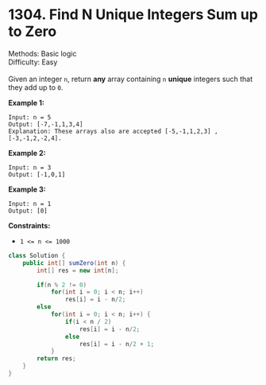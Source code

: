 # 1304. Find N Unique Integers Sum up to Zero  

  Methods: Basic logic </br> Difficulty: Easy </br> </br>Given an integer `n`, return **any** array containing `n` **unique** integers such that they add up to `0`.

**Example 1:**

```plain text
Input: n = 5
Output: [-7,-1,1,3,4]
Explanation: These arrays also are accepted [-5,-1,1,2,3] , [-3,-1,2,-2,4].
```

**Example 2:**

```plain text
Input: n = 3
Output: [-1,0,1]
```

**Example 3:**

```plain text
Input: n = 1
Output: [0]
```

**Constraints:**

- `1 <= n <= 1000`
```java
class Solution {
    public int[] sumZero(int n) {
        int[] res = new int[n];

        if(n % 2 != 0) 
            for(int i = 0; i < n; i++) 
                res[i] = i - n/2;
        else 
            for(int i = 0; i < n; i++) {
                if(i < n / 2) 
                    res[i] = i - n/2;
                else 
                    res[i] = i - n/2 + 1;
            }
        return res;
    }
}
```

